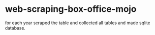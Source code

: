 # web-scraping-box-office-mojo
for each year scraped the table and collected all tables and made sqlite database.
